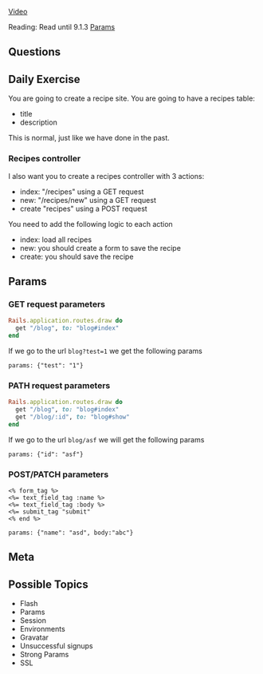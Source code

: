 [Video](http://youtu.be/kkmrdEmtabI)

Reading: Read until 9.1.3 [Params](https://www.youtube.com/watch?v=y57OnWV6dRE&t=15s)

## Questions

## Daily Exercise
You are going to create a recipe site. You are going to have a recipes table:

- title
- description

This is normal, just like we have done in the past.

### Recipes controller

I also want you to create a recipes controller with 3 actions:

- index: "/recipes" using a GET request
- new: "/recipes/new" using a GET request
- create "recipes" using a POST request

You need to add the following logic to each action
- index: load all recipes
- new: you should create a form to save the recipe
- create: you should save the recipe

## Params

### GET request parameters

```ruby
Rails.application.routes.draw do
  get "/blog", to: "blog#index"
end
```

If we go to the url `blog?test=1` we get the following params

```
params: {"test": "1"}
```


### PATH request parameters

```ruby
Rails.application.routes.draw do
  get "/blog", to: "blog#index"
  get "/blog/:id", to: "blog#show"
end
```

If we go to the url `blog/asf` we will get the following params

```
params: {"id": "asf"}
```

### POST/PATCH parameters

```erb
<% form_tag %>
<%= text_field_tag :name %>
<%= text_field_tag :body %>
<%= submit_tag "submit"
<% end %>
```

```
params: {"name": "asd", body:"abc"}
```

## Meta

## Possible Topics
- Flash
- Params
- Session
- Environments
- Gravatar
- Unsuccessful signups
- Strong Params
- SSL
